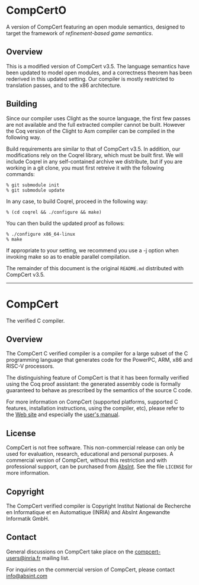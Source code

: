 # CompCertO

A version of CompCert featuring an open module semantics, designed to
target the framework of *refinement-based game semantics*.

## Overview

This is a modified version of CompCert v3.5. The language semantics
have been updated to model open modules, and a correctness theorem
has been rederived in this updated setting. Our compiler is mostly
restricted to translation passes, and to the x86 architecture.

## Building

Since our compiler uses Clight as the source language, the first few
passes are not available and the full extracted compiler cannot be
built. However the Coq version of the Clight to Asm compiler can be
compiled in the following way.

Build requirements are similar to that of CompCert v3.5. In addition,
our modifications rely on the Coqrel library, which must be built
first. We will include Coqrel in any self-contained archive we
distribute, but if you are working in a git clone, you must first
retreive it with the following commands:

    % git submodule init
    % git submodule update

In any case, to build Coqrel, proceed in the following way:

    % (cd coqrel && ./configure && make)

You can then build the updated proof as follows:

    % ./configure x86_64-linux
    % make

If appropriate to your setting, we recommend you use a -j option when
invoking make so as to enable parallel compilation.

The remainder of this document is the original `README.md` distributed
with CompCert v3.5.

---

# CompCert
The verified C compiler.

## Overview
The CompCert C verified compiler is a compiler for a large subset of the
C programming language that generates code for the PowerPC, ARM, x86 and
RISC-V processors.

The distinguishing feature of CompCert is that it has been formally
verified using the Coq proof assistant: the generated assembly code is
formally guaranteed to behave as prescribed by the semantics of the
source C code.

For more information on CompCert (supported platforms, supported C
features, installation instructions, using the compiler, etc), please
refer to the [Web site](http://compcert.inria.fr/) and especially
the [user's manual](http://compcert.inria.fr/man/).

## License
CompCert is not free software.  This non-commercial release can only
be used for evaluation, research, educational and personal purposes.
A commercial version of CompCert, without this restriction and with
professional support, can be purchased from
[AbsInt](https://www.absint.com).  See the file `LICENSE` for more
information.

## Copyright
The CompCert verified compiler is Copyright Institut National de
Recherche en Informatique et en Automatique (INRIA) and 
AbsInt Angewandte Informatik GmbH.


## Contact
General discussions on CompCert take place on the
[compcert-users@inria.fr](https://sympa.inria.fr/sympa/info/compcert-users)
mailing list.

For inquiries on the commercial version of CompCert, please contact
info@absint.com
